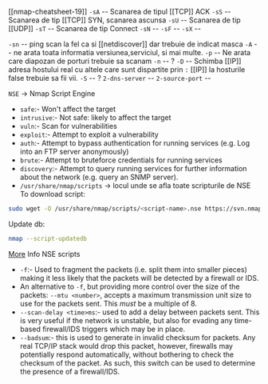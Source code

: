 [[nmap-cheatsheet-19]]
`-sA` -- Scanarea de tipul [[TCP]] ACK
`-sS` -- Scanarea de tip [[TCP]] SYN,  scanarea ascunsa 
`-sU` -- Scanarea de tip [[UDP]]
`-sT` -- Scanarea de tip Connect 
`-sN` -- 
`-sF` -- 
`-sX` --

`-sn` -- ping scan la fel ca si [[netdiscover]] dar trebuie de indicat masca
`-A` -- ne arata toata informatia versiunea,serviciul, si mai multe.
`-p` -- Ne arata care diapozan de porturi trebuie sa scanam
`-n` -- ?
`-D` -- Schimba [[IP]] adresa hostului real cu altele care sunt dispartite prin `:` [[IP]] la hosturile false trebuie sa fii vii.
`-S` -- ?
`2-dns-server` -- 
`2-source-port` -- 


`NSE` -> Nmap Script Engine
- `safe`:- Won't affect the target
- `intrusive`:- Not safe: likely to affect the target  
- `vuln`:- Scan for vulnerabilities
- `exploit`:- Attempt to exploit a vulnerability
- `auth`:- Attempt to bypass authentication for running services (e.g. Log into an FTP server anonymously)
- `brute`:- Attempt to bruteforce credentials for running services
- `discovery`:- Attempt to query running services for further information about the network (e.g. query an SNMP server).
- `/usr/share/nmap/scripts` -> locul unde se afla toate scripturile de NSE
To download script:
```bash
sudo wget -O /usr/share/nmap/scripts/<script-name>.nse https://svn.nmap.org/nmap/scripts/<script-name>.nse
```
Update db:
```bash
nmap --script-updatedb
```
[More](https://nmap.org/book/nse-usage.html) Info NSE scripts

- `-f`:- Used to fragment the packets (i.e. split them into smaller pieces) making it less likely that the packets will be detected by a firewall or IDS.
- An alternative to `-f`, but providing more control over the size of the packets: `--mtu <number>`, accepts a maximum transmission unit size to use for the packets sent. This _must_ be a multiple of 8.
- `--scan-delay <time>ms`:- used to add a delay between packets sent. This is very useful if the network is unstable, but also for evading any time-based firewall/IDS triggers which may be in place.
- `--badsum`:- this is used to generate in invalid checksum for packets. Any real TCP/IP stack would drop this packet, however, firewalls may potentially respond automatically, without bothering to check the checksum of the packet. As such, this switch can be used to determine the presence of a firewall/IDS.